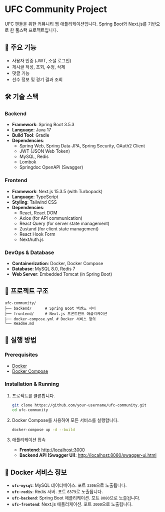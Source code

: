 # UFC Community Project

UFC 팬들을 위한 커뮤니티 웹 애플리케이션입니다. Spring Boot와 Next.js를 기반으로 한 풀스택 프로젝트입니다.

## 🌟 주요 기능

- 사용자 인증 (JWT, 소셜 로그인)
- 게시글 작성, 조회, 수정, 삭제
- 댓글 기능
- 선수 정보 및 경기 결과 조회

## 🛠️ 기술 스택

### Backend

- **Framework**: Spring Boot 3.5.3
- **Language**: Java 17
- **Build Tool**: Gradle
- **Dependencies**:
  - Spring Web, Spring Data JPA, Spring Security, OAuth2 Client
  - JWT (JSON Web Token)
  - MySQL, Redis
  - Lombok
  - Springdoc OpenAPI (Swagger)

### Frontend

- **Framework**: Next.js 15.3.5 (with Turbopack)
- **Language**: TypeScript
- **Styling**: Tailwind CSS
- **Dependencies**:
  - React, React DOM
  - Axios (for API communication)
  - React Query (for server state management)
  - Zustand (for client state management)
  - React Hook Form
  - NextAuth.js

### DevOps & Database

- **Containerization**: Docker, Docker Compose
- **Database**: MySQL 8.0, Redis 7
- **Web Server**: Embedded Tomcat (in Spring Boot)

## 📂 프로젝트 구조

```
ufc-community/
├── backend/      # Spring Boot 백엔드 서버
├── frontend/     # Next.js 프론트엔드 애플리케이션
├── docker-compose.yml # Docker 서비스 정의
└── Readme.md
```

## 🚀 실행 방법

### Prerequisites

- [Docker](https://www.docker.com/get-started)
- [Docker Compose](https://docs.docker.com/compose/install/)

### Installation & Running

1.  프로젝트를 클론합니다.
    ```bash
    git clone https://github.com/your-username/ufc-community.git
    cd ufc-community
    ```

2.  Docker Compose를 사용하여 모든 서비스를 실행합니다.
    ```bash
    docker-compose up -d --build
    ```

3.  애플리케이션 접속
    - **Frontend**: [http://localhost:3000](http://localhost:3000)
    - **Backend API (Swagger UI)**: [http://localhost:8080/swagger-ui.html](http://localhost:8080/swagger-ui.html)

## 🐳 Docker 서비스 정보

- **`ufc-mysql`**: MySQL 데이터베이스. 포트 `3306`으로 노출됩니다.
- **`ufc-redis`**: Redis 서버. 포트 `6379`로 노출됩니다.
- **`ufc-backend`**: Spring Boot 애플리케이션. 포트 `8080`으로 노출됩니다.
- **`ufc-frontend`**: Next.js 애플리케이션. 포트 `3000`으로 노출됩니다.

